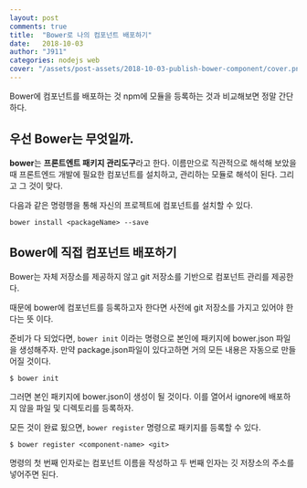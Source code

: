 ```yaml
---
layout: post
comments: true
title:  "Bower로 나의 컴포넌트 배포하기"
date:   2018-10-03
author: "J911"
categories: nodejs web
cover: "/assets/post-assets/2018-10-03-publish-bower-component/cover.png"
---
```

Bower에 컴포넌트를 배포하는 것 npm에 모듈을 등록하는 것과 비교해보면 정말 간단하다.

## 우선 Bower는 무엇일까.
**bower**는 **프론트엔트 패키지 관리도구**라고 한다. 이름만으로 직관적으로 해석해 보았을 때 프론트엔드 개발에 필요한 컴포넌트를 설치하고, 관리하는 모듈로 해석이 된다. 그리고 그 것이 맞다.

다음과 같은 명령행을 통해 자신의 프로젝트에 컴포넌트를 설치할 수 있다.
```
bower install <packageName> --save
```

## Bower에 직접 컴포넌트 배포하기
Bower는 자체 저장소를 제공하지 않고 git 저장소를 기반으로 컴포넌트 관리를 제공한다.

때문에 bower에 컴포넌트를 등록하고자 한다면 사전에 git 저장소를 가지고 있어야 한다는 뜻 이다.

준비가 다 되었다면, `bower init` 이라는 명령으로 본인에 패키지에 bower.json 파일을 생성해주자. 만약 package.json파일이 있다고하면 거의 모든 내용은 자동으로 만들어질 것이다.

```
$ bower init
```

그러면 본인 패키지에 bower.json이 생성이 될 것이다. 이를 열어서 ignore에 배포하지 않을 파일 및 디렉토리를 등록하자.

모든 것이 완료 됬으면, `bower register` 명령으로 패키지를 등록할 수 있다.

```
$ bower register <component-name> <git>
```

명령의 첫 번째 인자로는 컴포넌트 이름을 작성하고 두 번째 인자는 깃 저장소의 주소를 넣어주면 된다.


